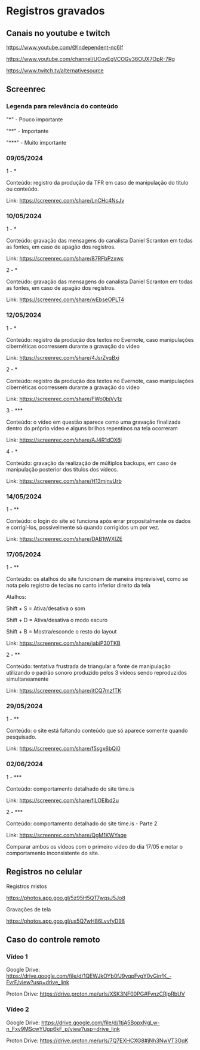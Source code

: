 # Registros gravados



## Canais no youtube e twitch

https://www.youtube.com/@Independent-nc6lf

https://www.youtube.com/channel/UCovEgVCOGv36OUX7OpR-7Rg

https://www.twitch.tv/alternativesource


## Screenrec


### Legenda para relevância do conteúdo


"*" - Pouco importante

"**" - Importante

"***" - Muito importante



### 09/05/2024


1 - *

Conteúdo: registro da produção da TFR em caso de manipulação do título ou conteúdo.

Link: https://screenrec.com/share/LnCHc4NsJv



### 10/05/2024


1 - *

Conteúdo: gravação das mensagens do canalista Daniel Scranton em todas as fontes, em caso de apagão dos registros.

Link: https://screenrec.com/share/87RFbPzxwc


2 - *

Conteúdo: gravação das mensagens do canalista Daniel Scranton em todas as fontes, em caso de apagão dos registros.

Link: https://screenrec.com/share/wEbseOPLT4



### 12/05/2024
 

1 - *

Conteúdo: registro da produção dos textos no Evernote, caso manipulações cibernéticas ocorressem durante a gravação do vídeo

Link: https://screenrec.com/share/4JsrZvqBxi


2 - *

Conteúdo: registro da produção dos textos no Evernote, caso manipulações cibernéticas ocorressem durante a gravação do vídeo

Link: https://screenrec.com/share/FWo0bjVy1z


3 - *** 

Conteúdo: o vídeo em questão aparece como uma gravação finalizada dentro do próprio vídeo e alguns brilhos repentinos na tela ocorreram

Link: https://screenrec.com/share/AJ4R1dOX6j


4 - *

Conteúdo: gravação da realização de múltiplos backups, em caso de manipulação posterior dos títulos dos vídeos.

Link: https://screenrec.com/share/H13mjnvUrb



### 14/05/2024

1 - **

Conteúdo: o login do site só funciona após errar propositalmente os dados e corrigí-los, possivelmente só quando corrigidos um por vez.

Link: https://screenrec.com/share/DAB1tWXlZE 



### 17/05/2024

1 - **

Conteúdo: os atalhos do site funcionam de maneira imprevisível, como se nota pelo registro de teclas no canto inferior direito da tela


Atalhos: 

Shift + S = Ativa/desativa o som

Shift + D = Ativa/desativa o modo escuro

Shift + B = Mostra/esconde o resto do layout

Link: https://screenrec.com/share/jabiP30TKB



2 - **

Conteúdo: tentativa frustrada de triangular a fonte de manipulação utilizando o padrão sonoro produzido pelos 3 vídeos sendo reproduzidos simultaneamente

Link: https://screenrec.com/share/itCQ7mzfTK



### 29/05/2024

1 - **

Conteúdo: o site está faltando conteúdo que só aparece somente quando pesquisado.

Link: https://screenrec.com/share/f5sgx6bQi0



### 02/06/2024

1 - ***

Conteúdo: comportamento detalhado do site time.is

Link: https://screenrec.com/share/flLOEIbd2u



2 - ***

Conteúdo: comportamento detalhado do site time.is - Parte 2

Link: https://screenrec.com/share/QgM1KWYaqe


Comparar ambos os vídeos com o primeiro vídeo do dia 17/05 e notar o comportamento inconsistente do site.  




## Registros no celular

Registros mistos

https://photos.app.goo.gl/5z95H5QT7wqsJ5Jo8

Gravações de tela

https://photos.app.goo.gl/us5Q7wH86LvvfyD98




## Caso do controle remoto


### Vídeo 1

Google Drive: https://drive.google.com/file/d/1QEWJkOYb0fJ9yqpFvgY0vGinfK_-FvrF/view?usp=drive_link

Proton Drive: https://drive.proton.me/urls/XSK3NF00PG#FvnzCRjpRbUV

### Vídeo 2

Google Drive: https://drive.google.com/file/d/1tjA5BopxNgLw-n_Fxv9MScwYUgp6kF_p/view?usp=drive_link

Proton Drive:  https://drive.proton.me/urls/7Q7EXHCXG8#jNh3NwVT3GqK









